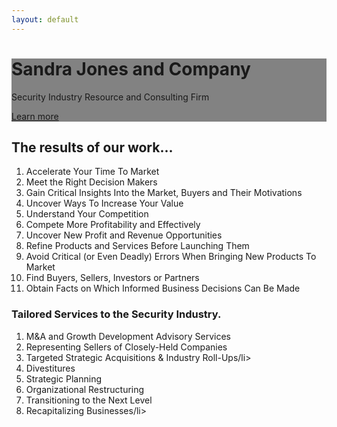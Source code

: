 ```yaml
--- 
layout: default 
---
```


<div class="header-container jumbotron">
    <div class="container" style="background-color: rgba(9,9,9,.5)">
        <h1>Sandra Jones and Company</h1>
        <p>Security Industry Resource and Consulting Firm</p>
        <p><a class="btn btn-primary btn-lg" href="{{ " /about/home/ " | prepend: site.baseurl }}" role="button">Learn more</a></p>
    </div>
</div>


<div class="container">
    <div class="row">
        <div class="col-md-6">
            <h2 class="header-light regular-pad">The results of our work...</h2>
                <ol type="1">
                    <li>Accelerate Your Time To Market</li>
                    <li>Meet the Right Decision Makers</li>
                    <li>Gain Critical Insights Into the Market, Buyers and Their Motivations</li>
                    <li>Uncover Ways To Increase Your Value</li>
                    <li>Understand Your Competition</li>
                    <li>Compete More Profitability and Effectively</li>
                    <li>Uncover New Profit and Revenue Opportunities</li>
                    <li>Refine Products and Services Before Launching Them</li>
                    <li>Avoid Critical (or Even Deadly) Errors When Bringing New Products To Market</li>
                    <li>Find Buyers, Sellers, Investors or Partners</li>
                    <li>Obtain Facts on Which Informed Business Decisions Can Be Made</li>
                </ol> 
        </div>
        <div class="col-md-6">
            <h3>Tailored Services to the Security Industry.</h3>
                <ol type="1">
                    <li>M&amp;A and Growth Development Advisory Services</li>
                    <li>Representing Sellers of Closely-Held Companies</li>
                    <li>Targeted Strategic Acquisitions &amp; Industry Roll-Ups/li>
                    <li>Divestitures</li>
                    <li>Strategic Planning</li>
                    <li>Organizational Restructuring</li>
                    <li>Transitioning to the Next Level</li>
                    <li>Recapitalizing Businesses/li>
                </ol>    
        </div>
    </div>
    <!-- <hr>
    <div class="row">
        <div class="col-sm-4">
            <h1 class="text-center"><i class="fa fa-pencil" aria-hidden="true"></i></h1>
            <h3 class="text-center">Easy to install and publish</h3>
            <p>Get started by cloning source into GitHub account of your project. Thanks to <a href="https://pages.github.com">GitHub Pages</a>, it will be automatically compiled and published under your project's subdomain on `github.io`.
            </p>
        </div>
        <div class="col-sm-4">
            <h1 class="text-center"><i class="fa fa-cogs" aria-hidden="true"></i></h1>
            <h3 class="text-center">Modular Styling and Templating</h3>
            <p>This template uses <a href="https://github.com/twbs/bootstrap-sass">bootstrap-sass</a> along with <a href="https://bootswatch.com/">Bootwatch themes</a>. You can change the theme or write your custom by overwriting bootstrap sass variables
                for a different color set, font options, etc.</p>
        </div>
        <div class="col-sm-4">
            <h1 class="text-center"><i class="fa fa-code-fork" aria-hidden="true"></i></h1>
            <h3 class="text-center">Git-based source control</h3>
            <p>Leverage from Git version control system by maintaining your documentation along with the source code; publish the page when you merge to the master branch.</p>
        </div>
    </div> -->


</div>